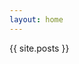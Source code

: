 ```yaml
---
layout: home
---
```


<html>
  <head>
    <meta charset="utf-8">
    <title>Sixshaman's place</title>
  </head>
  <body>
	{{ site.posts }}
  </body>
</html>
